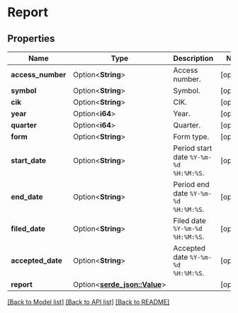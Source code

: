 # Report

## Properties

Name | Type | Description | Notes
------------ | ------------- | ------------- | -------------
**access_number** | Option<**String**> | Access number. | [optional]
**symbol** | Option<**String**> | Symbol. | [optional]
**cik** | Option<**String**> | CIK. | [optional]
**year** | Option<**i64**> | Year. | [optional]
**quarter** | Option<**i64**> | Quarter. | [optional]
**form** | Option<**String**> | Form type. | [optional]
**start_date** | Option<**String**> | Period start date <code>%Y-%m-%d %H:%M:%S</code>. | [optional]
**end_date** | Option<**String**> | Period end date <code>%Y-%m-%d %H:%M:%S</code>. | [optional]
**filed_date** | Option<**String**> | Filed date <code>%Y-%m-%d %H:%M:%S</code>. | [optional]
**accepted_date** | Option<**String**> | Accepted date <code>%Y-%m-%d %H:%M:%S</code>. | [optional]
**report** | Option<[**serde_json::Value**](.md)> |  | [optional]

[[Back to Model list]](../README.md#documentation-for-models) [[Back to API list]](../README.md#documentation-for-api-endpoints) [[Back to README]](../README.md)


